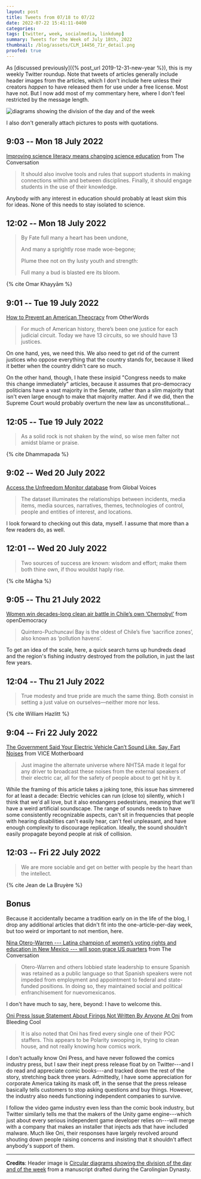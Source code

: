 ```yaml
---
layout: post
title: Tweets from 07/18 to 07/22
date: 2022-07-22 15:41:11-0400
categories:
tags: [twitter, week, socialmedia, linkdump]
summary: Tweets for the Week of July 18th, 2022
thumbnail: /blog/assets/CLM_14456_71r_detail.png
proofed: true
---
```


As [discussed previously]({% post_url 2019-12-31-new-year %}), this is my weekly Twitter roundup.  Note that tweets of articles generally include header images from the articles, which I don't include here unless their creators *happen* to have released them for use under a free license.  Most have not.  But I now add most of my commentary here, where I don't feel restricted by the message length.

![diagrams showing the division of the day and of the week](/blog/assets/CLM_14456_71r_detail.png "diagrams showing the division of the day and of the week")

I also don't generally attach pictures to posts with quotations.

## 9:03 -- Mon 18 July 2022

[<i class="fab fa-twitter-square"></i>](https://twitter.com/jcolag/status/1549016889145208832) [Improving science literacy means changing science education](https://theconversation.com/improving-science-literacy-means-changing-science-education-178291) from The Conversation

 > It should also involve tools and rules that support students in making connections within and between disciplines. Finally, it should engage students in the use of their knowledge.

Anybody with any interest in education should probably at least skim this for ideas.  None of this needs to stay isolated to science.

## 12:02 -- Mon 18 July 2022

[<i class="fab fa-twitter-square"></i>](https://twitter.com/jcolag/status/1549061935634718720)

 > By Fate full many a heart has been undone,
 >
 > And many a sprightly rose made woe-begone;
 >
 > Plume thee not on thy lusty youth and strength:
 >
 > Full many a bud is blasted ere its bloom.

{% cite Omar Khayyām %}

## 9:01 -- Tue 19 July 2022

[<i class="fab fa-twitter-square"></i>](https://twitter.com/jcolag/status/1549378773455212544) [How to Prevent an American Theocracy](https://otherwords.org/how-to-prevent-an-american-theocracy/) from OtherWords

 > For much of American history, there’s been one justice for each judicial circuit. Today we have 13 circuits, so we should have 13 justices.

On one hand, yes, we need this.  We also need to get rid of the current justices who oppose everything that the country stands for, because it liked it better when the country didn't care so much.

On the other hand, though, I hate these insipid "Congress needs to make this change immediately" articles, because it assumes that pro-democracy politicians have a vast majority in the Senate, rather than a slim majority that isn't even large enough to make that majority matter.  And if we did, then the Supreme Court would probably overturn the new law as unconstitutional...

## 12:05 -- Tue 19 July 2022

[<i class="fab fa-twitter-square"></i>](https://twitter.com/jcolag/status/1549425078730883076)

 > As a solid rock is not shaken by the wind, so wise men falter not amidst blame or praise.

{% cite Dhammapada %}

## 9:02 -- Wed 20 July 2022

[<i class="fab fa-twitter-square"></i>](https://twitter.com/jcolag/status/1549741413356736513) [Access the Unfreedom Monitor database](https://globalvoices.org/2022/07/14/access-the-unfreedom-monitor-database/) from Global Voices

 > The dataset illuminates the relationships between incidents, media items, media sources, narratives, themes, technologies of control, people and entities of interest, and locations.

I look forward to checking out this data, myself.  I assume that more than a few readers do, as well.

## 12:01 -- Wed 20 July 2022

[<i class="fab fa-twitter-square"></i>](https://twitter.com/jcolag/status/1549786459787317248)

 > Two sources of success are known: wisdom and effort; make them both thine own, if thou wouldst haply rise.

{% cite Māgha %}

## 9:05 -- Thu 21 July 2022

[<i class="fab fa-twitter-square"></i>](https://twitter.com/jcolag/status/1550104555966418944) [Women win decades-long clean air battle in Chile’s own ‘Chernobyl’](https://www.opendemocracy.net/en/5050/women-win-decades-long-clean-air-battle-in-chiles-own-chernobyl/) from openDemocracy

 > Quintero-Puchuncaví Bay is the oldest of Chile’s five ‘sacrifice zones’, also known as ‘pollution havens’.

To get an idea of the scale, here, a quick search turns up hundreds dead and the region's fishing industry destroyed from the pollution, in just the last few years.

## 12:04 -- Thu 21 July 2022

[<i class="fab fa-twitter-square"></i>](https://twitter.com/jcolag/status/1550149602791149573)

 > True modesty and true pride are much the same thing. Both consist in setting a just value on ourselves—neither more nor less.

{% cite William Hazlitt %}

## 9:04 -- Fri 22 July 2022

[<i class="fab fa-twitter-square"></i>](https://twitter.com/jcolag/status/1550466692190461953) [The Government Said Your Electric Vehicle Can’t Sound Like, Say, Fart Noises](https://www.vice.com/en/article/akegmb/the-government-said-your-electric-vehicle-cant-sound-like-say-fart-noises) from VICE Motherboard

 > Just imagine the alternate universe where NHTSA made it legal for any driver to broadcast these noises from the external speakers of their electric car, all for the safety of people about to get hit by it.

While the framing of this article takes a joking tone, this issue has simmered for at least a decade:  Electric vehicles can run (close to) silently, which I think that we'd all love, but it also endangers pedestrians, meaning that we'll have a weird artificial soundscape.  The range of sounds needs to have some consistently recognizable aspects, can't sit in frequencies that people with hearing disabilities can't easily hear, can't feel unpleasant, and have enough complexity to discourage replication.  Ideally, the sound shouldn't easily propagate beyond people at risk of collision.

## 12:03 -- Fri 22 July 2022

[<i class="fab fa-twitter-square"></i>](https://twitter.com/jcolag/status/1550511738948390923)

 > We are more sociable and get on better with people by the heart than the intellect.

{% cite Jean de La Bruyère %}

## Bonus

Because it accidentally became a tradition early on in the life of the blog, I drop any additional articles that didn't fit into the one-article-per-day week, but too weird or important to not mention, here.

<i class="fas fa-square"></i> [Nina Otero-Warren --- Latina champion of women’s voting rights and education in New Mexico --- will soon grace US quarters](https://theconversation.com/nina-otero-warren-latina-champion-of-womens-voting-rights-and-education-in-new-mexico-will-soon-grace-us-quarters-177311) from The Conversation

 > Otero-Warren and others lobbied state leadership to ensure Spanish was retained as a public language so that Spanish speakers were not impeded from employment and appointment to federal and state-funded positions. In doing so, they maintained social and political enfranchisement for nuevomexicanos.

I don't have much to say, here, beyond:  I have to welcome this.

<i class="fas fa-square"></i> [Oni Press Issue Statement About Firings Not Written By Anyone At Oni](https://bleedingcool.com/comics/oni-press-issue-statement-about-firings-not-written-by-anyone-at-oni/) from Bleeding Cool

 > It is also noted that Oni has fired every single one of their POC staffers. This appears to be Polarity swooping in, trying to clean house, and not really knowing how comics work.

I don't actually know Oni Press, and have never followed the comics industry press, but I saw their inept press release float by on Twitter---and I do read and appreciate comic books---and tracked down the rest of the story, stretching back three years.  Admittedly, I have some appreciation for corporate America taking its mask off, in the sense that the press release basically tells customers to stop asking questions and buy things.  However, the industry also needs functioning independent companies to survive.

I follow the video game industry even less than the comic book industry, but Twitter similarly tells me that the makers of the Unity game engine---which just about every serious independent game developer relies on---will merge with a company that makes an installer that injects ads that have included malware.  Much like Oni, their responses have largely revolved around shouting down people raising concerns and insisting that it shouldn't affect anybody's support of them.

* * *

**Credits**:  Header image is [Circular diagrams showing the division of the day and of the week](https://commons.wikimedia.org/wiki/File:CLM_14456_71r_detail.jpg) from a manuscript drafted during the Carolingian Dynasty.
